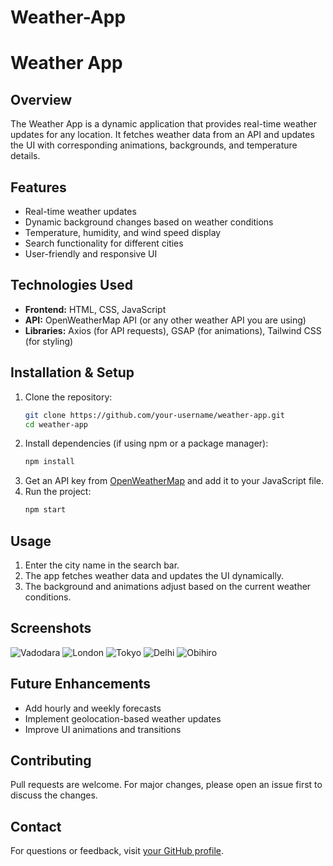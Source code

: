 # Weather-App
# Weather App

## Overview
The Weather App is a dynamic application that provides real-time weather updates for any location. It fetches weather data from an API and updates the UI with corresponding animations, backgrounds, and temperature details.

## Features
- Real-time weather updates
- Dynamic background changes based on weather conditions
- Temperature, humidity, and wind speed display
- Search functionality for different cities
- User-friendly and responsive UI

## Technologies Used
- **Frontend:** HTML, CSS, JavaScript
- **API:** OpenWeatherMap API (or any other weather API you are using)
- **Libraries:** Axios (for API requests), GSAP (for animations), Tailwind CSS (for styling)

## Installation & Setup
1. Clone the repository:
   ```sh
   git clone https://github.com/your-username/weather-app.git
   cd weather-app
   ```
2. Install dependencies (if using npm or a package manager):
   ```sh
   npm install
   ```
3. Get an API key from [OpenWeatherMap](https://openweathermap.org/api) and add it to your JavaScript file.
4. Run the project:
   ```sh
   npm start
   ```

## Usage
1. Enter the city name in the search bar.
2. The app fetches weather data and updates the UI dynamically.
3. The background and animations adjust based on the current weather conditions.

## Screenshots
![Vadodara](image-3.png)
![London](image-4.png)
![Tokyo](image-5.png)
![Delhi](image-6.png)
![Obihiro](image-7.png)

## Future Enhancements
- Add hourly and weekly forecasts
- Implement geolocation-based weather updates
- Improve UI animations and transitions

## Contributing
Pull requests are welcome. For major changes, please open an issue first to discuss the changes.

## Contact
For questions or feedback, visit [your GitHub profile](https://github.com/Sweetsmile4).

